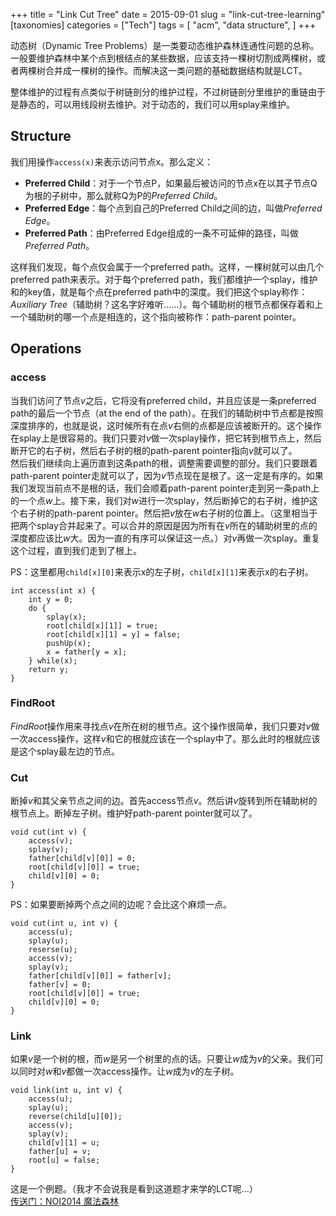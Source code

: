 +++
title = "Link Cut Tree"
date = 2015-09-01
slug = "link-cut-tree-learning"
[taxonomies]
categories =  ["Tech"]
tags = [
  "acm",
  "data structure",
]
+++

<div class="article_content" id="article_contents_inner_4362677851" dir="ltr">
						<p>动态树（Dynamic Tree Problems）是一类要动态维护森林连通性问题的总称。一般要维护森林中某个点到根结点的某些数据，应该支持一棵树切割成两棵树，或者两棵树合并成一棵树的操作。而解决这一类问题的基础数据结构就是LCT。</p>

<p>整体维护的过程有点类似于树链剖分的维护过程，不过树链剖分里维护的重链由于是静态的，可以用线段树去维护。对于动态的，我们可以用splay来维护。</p>

<!-- more -->

<h2>Structure  </h2>

<p>我们用操作<code>access(x)</code>来表示访问节点x。那么定义：</p>

<ul><li><strong>Preferred Child</strong>：对于一个节点P，如果最后被访问的节点x在以其子节点Q为根的子树中，那么就称Q为P的<em>Preferred Child</em>。</li>
<li><strong>Preferred Edge</strong>：每个点到自己的Preferred Child之间的边，叫做<em>Preferred Edge</em>。</li>
<li><strong>Preferred Path</strong>：由Preferred Edge组成的一条不可延伸的路径，叫做<em>Preferred Path</em>。</li>
</ul><p>这样我们发现，每个点仅会属于一个preferred path。这样，一棵树就可以由几个preferred path来表示。对于每个preferred path，我们都维护一个splay，维护和的key值，就是每个点在preferred path中的深度。我们把这个splay称作：<em>Auxiliary Tree</em>（辅助树？这名字好难听……）。每个辅助树的根节点都保存着和上一个辅助树的哪一个点是相连的，这个指向被称作：path-parent pointer。</p>

<h2>Operations  </h2>

<h3>access</h3>

<p>当我们访问了节点<em>v</em>之后，它将没有preferred child，并且应该是一条preferred path的最后一个节点（at the end of the path）。在我们的辅助树中节点都是按照深度排序的，也就是说，这时候所有在点<em>v</em>右侧的点都是应该被断开的。这个操作在splay上是很容易的。我们只要对<em>v</em>做一次splay操作，把它转到根节点上，然后断开它的右子树，然后右子树的根的path-parent pointer指向<em>v</em>就可以了。 <br>
然后我们继续向上遍历直到这条path的根，调整需要调整的部分。我们只要跟着path-parent pointer走就可以了，因为<em>v</em>节点现在是根了。这一定是有序的。如果我们发现当前点不是根的话，我们会顺着path-parent pointer走到另一条path上的一个点<em>w</em>上。接下来，我们对<em>w</em>进行一次splay，然后断掉它的右子树，维护这个右子树的path-parent pointer。然后把<em>v</em>放在<em>w</em>右子树的位置上。（这里相当于把两个splay合并起来了。可以合并的原因是因为所有在<em>v</em>所在的辅助树里的点的深度都应该比<em>w</em>大。因为一直的有序可以保证这一点。）对<em>v</em>再做一次splay。重复这个过程，直到我们走到了根上。</p>

<p>PS：这里都用<code>child[x][0]</code>来表示x的左子树，<code>child[x][1]</code>来表示x的右子树。  </p>

<pre style="max-width: 1241px; overflow: auto;"><code>int access(int x) {
    int y = 0;
    do {
        splay(x);
        root[child[x][1]] = true;
        root[child[x][1] = y] = false;
        pushUp(x);
        x = father[y = x];
    } while(x);
    return y;
}
</code></pre>

<h3>FindRoot</h3>

<p><em>FindRoot</em>操作用来寻找点<em>v</em>在所在树的根节点。这个操作很简单，我们只要对<em>v</em>做一次access操作，这样<em>v</em>和它的根就应该在一个splay中了。那么此时的根就应该是这个splay最左边的节点。</p>

<h3>Cut</h3>

<p>断掉<em>v</em>和其父亲节点之间的边。首先access节点<em>v</em>。然后讲<em>v</em>旋转到所在辅助树的根节点上。断掉左子树。维护好path-parent pointer就可以了。</p>

<pre style="max-width: 1241px; overflow: auto;"><code>void cut(int v) {
    access(v);
    splay(v);
    father[child[v][0]] = 0;
    root[child[v][0]] = true;
    child[v][0] = 0;
}
</code></pre>

<p>PS：如果要断掉两个点之间的边呢？会比这个麻烦一点。  </p>

<pre style="max-width: 1241px; overflow: auto;"><code>void cut(int u, int v) {
    access(u);
    splay(u);
    reserse(u);
    access(v);
    splay(v);
    father[child[v][0]] = father[v];
    father[v] = 0;
    root[child[v][0]] = true;
    child[v][0] = 0;
}
</code></pre>

<h3>Link</h3>

<p>如果<em>v</em>是一个树的根，而<em>w</em>是另一个树里的点的话。只要让<em>w</em>成为<em>v</em>的父亲。我们可以同时对<em>w</em>和<em>v</em>都做一次access操作。让<em>w</em>成为<em>v</em>的左子树。</p>

<pre style="max-width: 1241px; overflow: auto;"><code>void link(int u, int v) {
    access(u);
    splay(u);
    reverse(child[u][0]);
    access(v);
    splay(v);
    child[v][1] = u;
    father[u] = v;
    root[u] = false;
}
</code></pre>

<p>这是一个例题。（我才不会说我是看到这道题才来学的LCT呢…） <br><a href="http://www.lydsy.com:808/JudgeOnline/problem.php?id=3669" target="_blank" class="underlink bluelink" tabindex="-1">传送门：NOI2014 魔法森林</a></p>